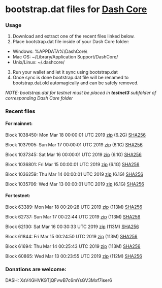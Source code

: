 # bootstrap.dat files for [Dash Core](https://www.dash.org)

### Usage

1. Download and extract one of the recent files linked below.
2. Place bootstrap.dat file inside of your Dash Core folder:
 - Windows: %APPDATA%\DashCore\
 - Mac OS: ~/Library/Application Support/DashCore/
 - Unix/Linux: ~/.dashcore/
3. Run your wallet and let it sync using bootstrap.dat
4. Once sync is done bootstrap.dat file will be renamed to bootstrap.dat.old automagically and can be safely removed.

_NOTE: bootstrap.dat for testnet must be placed in **testnet3** subfolder of corresponding Dash Core folder_

### Recent files

#### For mainnet:

Block 1038450: Mon Mar 18 00:00:01 UTC 2019 [zip](https://dash-bootstrap.ams3.digitaloceanspaces.com/mainnet/2019-03-18/bootstrap.dat.zip) (6.2G) [SHA256](https://dash-bootstrap.ams3.digitaloceanspaces.com/mainnet/2019-03-18/sha256.txt)

Block 1037905: Sun Mar 17 00:00:01 UTC 2019 [zip](https://dash-bootstrap.ams3.digitaloceanspaces.com/mainnet/2019-03-17/bootstrap.dat.zip) (6.1G) [SHA256](https://dash-bootstrap.ams3.digitaloceanspaces.com/mainnet/2019-03-17/sha256.txt)

Block 1037345: Sat Mar 16 00:00:01 UTC 2019 [zip](https://dash-bootstrap.ams3.digitaloceanspaces.com/mainnet/2019-03-16/bootstrap.dat.zip) (6.1G) [SHA256](https://dash-bootstrap.ams3.digitaloceanspaces.com/mainnet/2019-03-16/sha256.txt)

Block 1036801: Fri Mar 15 00:00:01 UTC 2019 [zip](https://dash-bootstrap.ams3.digitaloceanspaces.com/mainnet/2019-03-15/bootstrap.dat.zip) (6.1G) [SHA256](https://dash-bootstrap.ams3.digitaloceanspaces.com/mainnet/2019-03-15/sha256.txt)

Block 1036259: Thu Mar 14 00:00:01 UTC 2019 [zip](https://dash-bootstrap.ams3.digitaloceanspaces.com/mainnet/2019-03-14/bootstrap.dat.zip) (6.1G) [SHA256](https://dash-bootstrap.ams3.digitaloceanspaces.com/mainnet/2019-03-14/sha256.txt)

Block 1035706: Wed Mar 13 00:00:01 UTC 2019 [zip](https://dash-bootstrap.ams3.digitaloceanspaces.com/mainnet/2019-03-13/bootstrap.dat.zip) (6.1G) [SHA256](https://dash-bootstrap.ams3.digitaloceanspaces.com/mainnet/2019-03-13/sha256.txt)


#### For testnet:

Block 63389: Mon Mar 18 00:20:28 UTC 2019 [zip](https://dash-bootstrap.ams3.digitaloceanspaces.com/testnet/2019-03-18/bootstrap.dat.zip) (113M) [SHA256](https://dash-bootstrap.ams3.digitaloceanspaces.com/testnet/2019-03-18/sha256.txt)

Block 62737: Sun Mar 17 00:22:44 UTC 2019 [zip](https://dash-bootstrap.ams3.digitaloceanspaces.com/testnet/2019-03-17/bootstrap.dat.zip) (113M) [SHA256](https://dash-bootstrap.ams3.digitaloceanspaces.com/testnet/2019-03-17/sha256.txt)

Block 62130: Sat Mar 16 00:30:33 UTC 2019 [zip](https://dash-bootstrap.ams3.digitaloceanspaces.com/testnet/2019-03-16/bootstrap.dat.zip) (113M) [SHA256](https://dash-bootstrap.ams3.digitaloceanspaces.com/testnet/2019-03-16/sha256.txt)

Block 61844: Fri Mar 15 00:24:50 UTC 2019 [zip](https://dash-bootstrap.ams3.digitaloceanspaces.com/testnet/2019-03-15/bootstrap.dat.zip) (113M) [SHA256](https://dash-bootstrap.ams3.digitaloceanspaces.com/testnet/2019-03-15/sha256.txt)

Block 61694: Thu Mar 14 00:25:43 UTC 2019 [zip](https://dash-bootstrap.ams3.digitaloceanspaces.com/testnet/2019-03-14/bootstrap.dat.zip) (113M) [SHA256](https://dash-bootstrap.ams3.digitaloceanspaces.com/testnet/2019-03-14/sha256.txt)

Block 60865: Wed Mar 13 00:23:55 UTC 2019 [zip](https://dash-bootstrap.ams3.digitaloceanspaces.com/testnet/2019-03-13/bootstrap.dat.zip) (112M) [SHA256](https://dash-bootstrap.ams3.digitaloceanspaces.com/testnet/2019-03-13/sha256.txt)


### Donations are welcome:

DASH: XsV4GHVKGTjQFvwB7c6mYsGV3Mxf7iser6
